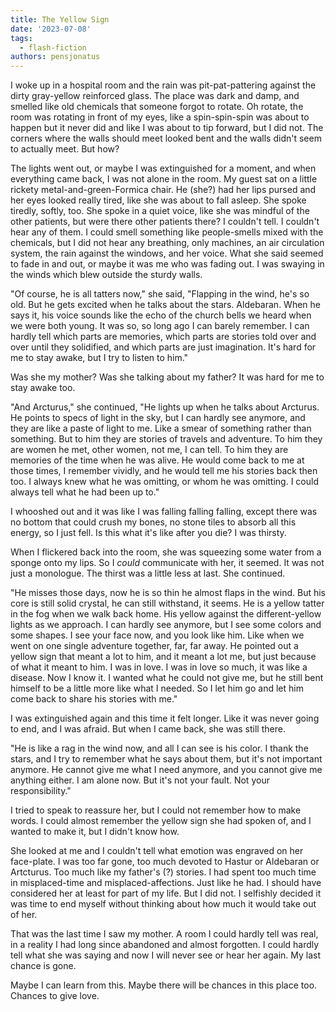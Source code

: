 ```yaml
---
title: The Yellow Sign
date: '2023-07-08'
tags:
  - flash-fiction
authors: pensjonatus
---
```


I woke up in a hospital room and the rain was pit-pat-pattering against the
dirty gray-yellow reinforced glass. The place was dark and damp, and smelled
like old chemicals that someone forgot to rotate. Oh rotate, the room was
rotating in front of my eyes, like a spin-spin-spin was about to happen but it
never did and like I was about to tip forward, but I did not. The corners where
the walls should meet looked bent and the walls didn't seem to actually meet.
But how?

<!-- truncate -->

The lights went out, or maybe I was extinguished for a moment, and when
everything came back, I was not alone in the room. My guest sat on a little
rickety metal-and-green-Formica chair. He (she?) had her lips pursed and her
eyes looked really tired, like she was about to fall asleep. She spoke tiredly,
softly, too. She spoke in a quiet voice, like she was mindful of the other
patients, but were there other patients there? I couldn't tell. I couldn't hear
any of them. I could smell something like people-smells mixed with the
chemicals, but I did not hear any breathing, only machines, an air circulation
system, the rain against the windows, and her voice. What she said seemed to
fade in and out, or maybe it was me who was fading out. I was swaying in the
winds which blew outside the sturdy walls.

"Of course, he is all tatters now," she said, "Flapping in the wind, he's so
old. But he gets excited when he talks about the stars. Aldebaran. When he says
it, his voice sounds like the echo of the church bells we heard when we were
both young. It was so, so long ago I can barely remember. I can hardly tell
which parts are memories, which parts are stories told over and over until they
solidified, and which parts are just imagination. It's hard for me to stay
awake, but I try to listen to him."

Was she my mother? Was she talking about my father? It was hard for me to stay
awake too.

"And Arcturus," she continued, "He lights up when he talks about Arcturus. He
points to specs of light in the sky, but I can hardly see anymore, and they are
like a paste of light to me. Like a smear of something rather than something.
But to him they are stories of travels and adventure. To him they are women he
met, other women, not me, I can tell. To him they are memories of the time when
he was alive. He would come back to me at those times, I remember vividly, and
he would tell me his stories back then too. I always knew what he was omitting,
or whom he was omitting. I could always tell what he had been up to."

I whooshed out and it was like I was falling falling falling, except there was
no bottom that could crush my bones, no stone tiles to absorb all this energy,
so I just fell. Is this what it's like after you die? I was thirsty.

When I flickered back into the room, she was squeezing some water from a sponge
onto my lips. So I _could_ communicate with her, it seemed. It was not just a
monologue. The thirst was a little less at last. She continued.

"He misses those days, now he is so thin he almost flaps in the wind. But his
core is still solid crystal, he can still withstand, it seems. He is a yellow
tatter in the fog when we walk back home. His yellow against the
different-yellow lights as we approach. I can hardly see anymore, but I see some
colors and some shapes. I see your face now, and you look like him. Like when we
went on one single adventure together, far, far away. He pointed out a yellow
sign that meant a lot to him, and it meant a lot me, but just because of what it
meant to him. I was in love. I was in love so much, it was like a disease. Now I
know it. I wanted what he could not give me, but he still bent himself to be a
little more like what I needed. So I let him go and let him come back to share
his stories with me."

I was extinguished again and this time it felt longer. Like it was never going
to end, and I was afraid. But when I came back, she was still there.

"He is like a rag in the wind now, and all I can see is his color. I thank the
stars, and I try to remember what he says about them, but it's not important
anymore. He cannot give me what I need anymore, and you cannot give me anything
either. I am alone now. But it's not your fault. Not your responsibility."

I tried to speak to reassure her, but I could not remember how to make words. I
could almost remember the yellow sign she had spoken of, and I wanted to make
it, but I didn't know how.

She looked at me and I couldn't tell what emotion was engraved on her
face-plate. I was too far gone, too much devoted to Hastur or Aldebaran or
Artcturus. Too much like my father's (?) stories. I had spent too much time in
misplaced-time and misplaced-affections. Just like he had. I should have
considered her at least for part of my life. But I did not. I selfishly decided
it was time to end myself without thinking about how much it would take out of
her.

That was the last time I saw my mother. A room I could hardly tell was real, in
a reality I had long since abandoned and almost forgotten. I could hardly tell
what she was saying and now I will never see or hear her again. My last chance
is gone.

Maybe I can learn from this. Maybe there will be chances in this place too.
Chances to give love.
